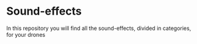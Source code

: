 # Sound-effects
In this repository you will find all the sound-effects, divided in categories, for your drones
